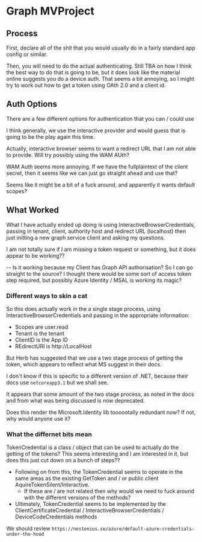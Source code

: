 # Graph MVProject

## Process

First, declare all of the shit that you would usually do in a fairly standard app config or similar.

Then, you will need to do the actual authenticating. Still TBA on how I think the best way to do that is going to be, but it does look like the material online suggests you do a device auth. That seems a bit annoying, so I might try to work out how to get a token using OAth 2.0 and a client id.

## Auth Options

There are a few different options for authentication that you can / could use

I think generally, we use the interactive provider and would guess that is going to be the play again this time.

Actually, interactive browser seems to want a redirect URL that I am not able to provide. Will try possibly using the WAM AUth?

WAM Auth seems more annoying. If we have the fullplaintext of the client secret, then it seems like we can just go straight ahead and use that?

Seems like it might be a bit of a fuck around, and apparently it wants default scopes?

## What Worked

What I have actually ended up doing is using InteractiveBrowserCredentials, passing in tenant, client, authority host and redirect URL (localhost) then just initting a new graph service client and asking my questions.

I am not totally sure if I am missing a token request or something, but it does appear to be working??

-- Is it working because my Client has Graph API authorisation? So I can go straight to the source? I thought there would be some sort of access token step required, but possibly Azure Identity / MSAL is working its magic?

### Different ways to skin a cat

So this does actually work in the a single stage process, using InteractiveBrowserCredentials and passing in the appropriate information:

- Scopes are user.read
- Tenant is the tenant
- ClientID is the App ID
- REdirectURI is http://LocalHost

But Herb has suggested that we use a two stage process of getting the token, which appears to reflect what MS suggest in their docs.

I don't know if this is specific to a different version of .NET, because their docs use `netcoreapp3.1` but we shall see.

It appears that some amount of the two stage process, as noted in the docs and from what was being discussed is now deprecated.

Does this render the Microsoft.Identity lib toooootally redundant now? If not, why would anyone use it?

### What the differnet bits mean

TokenCredential is a class / object that can be used to actually do the getting of the tokens? This seems interesting and I am interested in it, but does this just cut down on a bunch of steps??

- Following on from this, the TokenCredential seems to operate in the same areas as the existing GetToken and / or public client AquireTokenSilent/Interactive.
    - If these are / are not related then why would we need to fuck around with the different versions of the methods?
- Ultimately, TokenCredential seems to be implemented by the ClientCertificateCredential / InteractiveBrowserCredentials / DeviceCodeCredentials methods

We should review `https://nestenius.se/azure/default-azure-credentials-under-the-hood`
